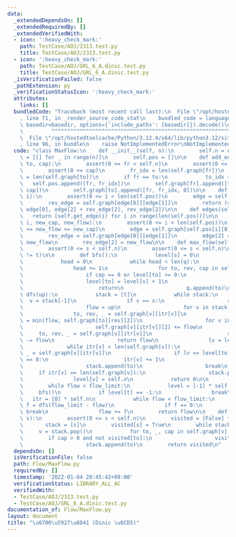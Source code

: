 ```yaml
---
data:
  _extendedDependsOn: []
  _extendedRequiredBy: []
  _extendedVerifiedWith:
  - icon: ':heavy_check_mark:'
    path: TestCase/AOJ/2313.test.py
    title: TestCase/AOJ/2313.test.py
  - icon: ':heavy_check_mark:'
    path: TestCase/AOJ/GRL_6_A.dinic.test.py
    title: TestCase/AOJ/GRL_6_A.dinic.test.py
  _isVerificationFailed: false
  _pathExtension: py
  _verificationStatusIcon: ':heavy_check_mark:'
  attributes:
    links: []
  bundledCode: "Traceback (most recent call last):\n  File \"/opt/hostedtoolcache/Python/3.12.4/x64/lib/python3.12/site-packages/onlinejudge_verify/documentation/build.py\"\
    , line 71, in _render_source_code_stat\n    bundled_code = language.bundle(stat.path,\
    \ basedir=basedir, options={'include_paths': [basedir]}).decode()\n          \
    \         ^^^^^^^^^^^^^^^^^^^^^^^^^^^^^^^^^^^^^^^^^^^^^^^^^^^^^^^^^^^^^^^^^^^^^^^^^^^^^^^^^\n\
    \  File \"/opt/hostedtoolcache/Python/3.12.4/x64/lib/python3.12/site-packages/onlinejudge_verify/languages/python.py\"\
    , line 96, in bundle\n    raise NotImplementedError\nNotImplementedError\n"
  code: "class MaxFlow:\n    def __init__(self, n):\n        self.n = n\n        self.graph\
    \ = [[] for _ in range(n)]\n        self.pos = []\n\n    def add_edge(self, fr,\
    \ to, cap):\n        assert(0 <= fr < self.n)\n        assert(0 <= to < self.n)\n\
    \        assert(0 <= cap)\n        fr_idx = len(self.graph[fr])\n        to_idx\
    \ = len(self.graph[to])\n        if fr == to:\n            to_idx += 1\n     \
    \   self.pos.append([fr, fr_idx])\n        self.graph[fr].append([to, to_idx,\
    \ cap])\n        self.graph[to].append([fr, fr_idx, 0])\n\n    def get_edge(self,\
    \ i):\n        assert(0 <= i < len(self.pos))\n        edge = self.graph[self.pos[i][0]][self.pos[i][1]]\n\
    \        rev_edge = self.graph[edge[0]][edge[1]]\n        return (self.pos[i][0],\
    \ edge[0], edge[2] + rev_edge[2], rev_edge[2])\n\n    def edges(self):\n     \
    \   return [self.get_edge(i) for i in range(len(self.pos))]\n\n    def change_edge(self,\
    \ i, new_cap, new_flow):\n        assert(0 <= i < len(self.pos))\n        assert(0\
    \ <= new_flow <= new_cap)\n        edge = self.graph[self.pos[i][0]][self.pos[i][1]]\n\
    \        rev_edge = self.graph[edge[0]][edge[1]]\n        edge[2] = new_cap -\
    \ new_flow\n        rev_edge[2] = new_flow\n\n    def max_flow(self, s, t, flow_limit):\n\
    \        assert(0 <= s < self.n)\n        assert(0 <= s < self.n)\n        assert(s\
    \ != t)\n\n        def bfs():\n            level[s] = 0\n            q = [s]\n\
    \            head = 0\n            while head < len(q):\n                v = q[head]\n\
    \                head += 1\n                for to, rev, cap in self.graph[v]:\n\
    \                    if cap == 0 or level[to] >= 0:\n                        continue\n\
    \                    level[to] = level[v] + 1\n                    if to == t:\n\
    \                        return\n                    q.append(to)\n\n        def\
    \ dfs(up):\n            stack = [t]\n            while stack:\n              \
    \  v = stack[-1]\n                if v == s:\n                    stack.pop()\n\
    \                    flow = up\n                    for v in stack:\n        \
    \                to, rev, _ = self.graph[v][itr[v]]\n                        flow\
    \ = min(flow, self.graph[to][rev][2])\n                    for v in stack:\n \
    \                       self.graph[v][itr[v]][2] += flow\n                   \
    \     to, rev, _ = self.graph[v][itr[v]]\n                        self.graph[to][rev][2]\
    \ -= flow\n                    return flow\n                lv = level[v]\n  \
    \              while itr[v] < len(self.graph[v]):\n                    to, rev,\
    \ _ = self.graph[v][itr[v]]\n                    if lv <= level[to] or self.graph[to][rev][2]\
    \ == 0:\n                        itr[v] += 1\n                        continue\n\
    \                    stack.append(to)\n                    break\n           \
    \     if itr[v] == len(self.graph[v]):\n                    stack.pop()\n    \
    \                level[v] = self.n\n            return 0\n\n        flow = 0\n\
    \        while flow < flow_limit:\n            level = [-1] * self.n\n       \
    \     bfs()\n            if level[t] == -1:\n                break\n         \
    \   itr = [0] * self.n\n            while flow < flow_limit:\n               \
    \ f = dfs(flow_limit - flow)\n                if f == 0:\n                   \
    \ break\n                flow += f\n        return flow\n\n    def min_cut(self,\
    \ s):\n        assert(0 <= s < self.n)\n        visited = [False] * self.n\n \
    \       stack = [s]\n        visited[s] = True\n        while stack:\n       \
    \     v = stack.pop()\n            for to, _, cap in self.graph[v]:\n        \
    \        if cap > 0 and not visited[to]:\n                    visited[to] = True\n\
    \                    stack.append(to)\n        return visited\n"
  dependsOn: []
  isVerificationFile: false
  path: Flow/MaxFlow.py
  requiredBy: []
  timestamp: '2022-01-04 20:45:42+09:00'
  verificationStatus: LIBRARY_ALL_AC
  verifiedWith:
  - TestCase/AOJ/2313.test.py
  - TestCase/AOJ/GRL_6_A.dinic.test.py
documentation_of: Flow/MaxFlow.py
layout: document
title: "\u6700\u5927\u6D41 (Dinic \u6CD5)"
---
```


